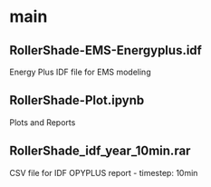 # main
## RollerShade-EMS-Energyplus.idf
Energy Plus IDF file for EMS modeling

## RollerShade-Plot.ipynb
Plots and Reports

## RollerShade_idf_year_10min.rar
CSV file for IDF OPYPLUS report - timestep: 10min
